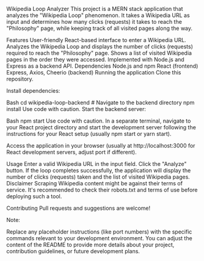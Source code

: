Wikipedia Loop Analyzer
This project is a MERN stack application that analyzes the "Wikipedia Loop" phenomenon. It takes a Wikipedia URL as input and determines how many clicks (requests) it takes to reach the "Philosophy" page, while keeping track of all visited pages along the way.

Features
User-friendly React-based interface to enter a Wikipedia URL.
Analyzes the Wikipedia Loop and displays the number of clicks (requests) required to reach the "Philosophy" page.
Shows a list of visited Wikipedia pages in the order they were accessed.
Implemented with Node.js and Express as a backend API.
Dependencies
Node.js and npm
React (frontend)
Express, Axios, Cheerio (backend)
Running the application
Clone this repository.

Install dependencies:

Bash
cd wikipedia-loop-backend  # Navigate to the backend directory
npm install
Use code with caution.
Start the backend server:

Bash
npm start
Use code with caution.
In a separate terminal, navigate to your React project directory and start the development server following the instructions for your React setup (usually npm start or yarn start).

Access the application in your browser (usually at http://localhost:3000 for React development servers, adjust port if different).

Usage
Enter a valid Wikipedia URL in the input field.
Click the "Analyze" button.
If the loop completes successfully, the application will display the number of clicks (requests) taken and the list of visited Wikipedia pages.
Disclaimer
Scraping Wikipedia content might be against their terms of service. It's recommended to check their robots.txt and terms of use before deploying such a tool.

Contributing
Pull requests and suggestions are welcome!

Note:

Replace any placeholder instructions (like port numbers) with the specific commands relevant to your development environment.
You can adjust the content of the README to provide more details about your project, contribution guidelines, or future development plans.
